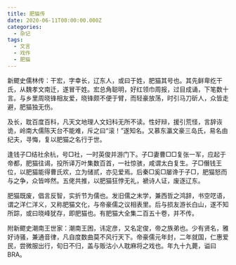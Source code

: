 ```yaml
---
title: 肥猫传
date: 2020-06-11T00:00:00.000Z
categories:
  - 杂记
tags:
  - 文言
  - 戏作
  - 肥猫
---
```


新飂史儒林传：干宏，字幸长，辽东人，或曰于姓，肥猫其号也。其先鲜卑纥干氏，从魏孝文南迁，遂冒干姓。宏总角聪明，好红领巾周报，过目成诵，下笔数十言。与乡里周晓锋相友爱，晓锋颇不便于臂，而轻豪放荡，时引马刀斫人，众皆走避，肥猫独无伤。

及长，耽百度百科，凡天文地理人文妇科无所不读。性好辩，援引荒怪，言辞诙诡，岭南大儒陈天台不能难，斥之曰“滚！”遂知名。又慕东瀛文豪三岛氏，易名由纪夫，寻悔，复以肥猫之名行于世。

逢钱子□结社余杭，号□社，一时英俊并游门下。子□妻曹□□复张一军，应起于帝都，肥猫往谒，投所译万叶集数百首，一社惊骇，咸谓太白复生。子□僭钱王位，以肥猫能得曹氏欢，立为储贰，亦见爱焉。后秦□奚□屡谗于子□，肥猫怒而与之争，众皆哗然。五佬共推，以肥猫狂悖无礼，褫诗人证，废逐辽东。

肥猫既废，倡言反智，实折节为儒也。发旧儒之末学，兼西哲之鸿辞，书空呓语，谓之洋仁洋义，又称肥猫文化，与帝豪儒之议相表里。后与损友游长白山，遂不知所踪，或曰晓峰犹存，即肥猫也。有肥猫大全集二百五十卷，并不传。

附新飂史潮南王世家：潮南王困，讳定彦，又名定俊，帝之族弟也。少有贤名，雅好诗骚，兼通音律，凡自度数曲莫不风行天下。帝豪儒元年封，二年就国，仁惠爱民，尝微服出行，旬日不归，盖与贩沽小人耽麻将之戏也。年九十九薨，谥曰 BRA。

